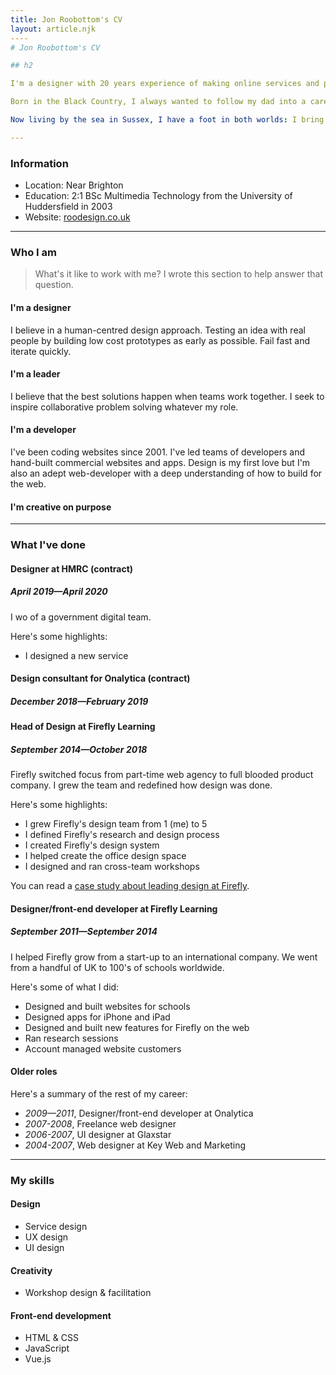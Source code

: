 ```yaml
---
title: Jon Roobottom's CV
layout: article.njk
----
# Jon Roobottom's CV

## h2

I'm a designer with 20 years experience of making online services and products.

Born in the Black Country, I always wanted to follow my dad into a career in engineering. In fact, I studied electrical engineering at University. But a year in I discovered a love of design and switched my degree.

Now living by the sea in Sussex, I have a foot in both worlds: I bring a no-nonsense approach to the design process; a ton of practical, hands-on expertise in building things for the web; and systems-thinking in everything I do.

---
```


### Information

* Location: Near Brighton
* Education: 2:1 BSc Multimedia Technology from the University of Huddersfield in 2003
* Website: [roodesign.co.uk](https://roodesign.co.uk)

---

### Who I am

> What's it like to work with me? I wrote this section to help answer that question.

#### I'm a designer

I believe in a human-centred design approach. Testing an idea with real people by building low cost prototypes as early as possible. Fail fast and iterate quickly.

#### I'm a leader

I believe that the best solutions happen when teams work together. I seek to inspire collaborative problem solving whatever my role.

#### I'm a developer

I've been coding websites since 2001. I've led teams of developers and hand-built commercial websites and apps. Design is my first love but I'm also an adept web-developer with a deep understanding of how to build for the web.

#### I'm creative on purpose

---

### What I've done

#### Designer at HMRC (contract)

##### April 2019—April 2020

I wo of a government digital team. 

Here's some highlights:

* I designed a new service 

#### Design consultant for Onalytica (contract)

##### December 2018—February 2019

#### Head of Design at Firefly Learning

##### September 2014—October 2018

Firefly switched focus from part-time web agency to full blooded product company. I grew the team and redefined how design was done. 

Here's some highlights:

* I grew Firefly's design team from 1 (me) to 5
* I defined Firefly's research and design process
* I created Firefly's design system
* I helped create the office design space
* I designed and ran cross-team workshops

You can read a [case study about leading design at Firefly](https://roodesign.co.uk/case-studies/firefly/).

#### Designer/front-end developer at Firefly Learning

##### September 2011—September 2014

I helped Firefly grow from a start-up to an international company. We went from a handful of UK to 100's of schools worldwide. 

Here's some of what I did:

* Designed and built websites for schools
* Designed apps for iPhone and iPad
* Designed and built new features for Firefly on the web
* Ran research sessions
* Account managed website customers


#### Older roles

Here's a summary of the rest of my career:

* *2009—2011*, Designer/front-end developer at Onalytica
* *2007-2008*, Freelance web designer
* *2006-2007*, UI designer at Glaxstar
* *2004-2007*, Web designer at Key Web and Marketing

---

### My skills

#### Design

* Service design
* UX design
* UI design

#### Creativity

* Workshop design & facilitation

#### Front-end development
* HTML & CSS
* JavaScript
* Vue.js
